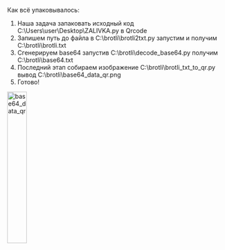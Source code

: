 Как всё упаковывалось:
1. Наша задача запаковать исходный код ‪C:\Users\user\Desktop\ZALIVKA.py в Qrcode
2. Запишем путь до файла в ‪C:\brotli\brotli2txt.py запустим и получим C:\brotli\brotli.txt  
3. Сгенерируем base64 запустив ‪C:\brotli\decode_base64.py получим ‪C:\brotli\base64.txt
4. Последний этап ‪собираем изображение C:\brotli\brotli_txt_to_qr.py вывод C:\brotli\base64_data_qr.png
5. Готово!

<img src="https://github.com/user-attachments/assets/025e8732-2cb8-4227-bf57-70542920d83d" alt="base64_data_qr" width="30%"/>
